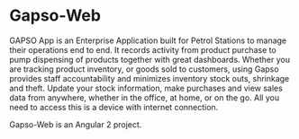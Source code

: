 # Gapso-Web
GAPSO App is an Enterprise Application built for Petrol Stations to manage their operations end to end. It records activity from product purchase to pump dispensing of products together with great dashboards. Whether you are tracking product inventory, or goods sold to customers, using Gapso provides staff accountability and minimizes inventory stock outs, shrinkage and theft. Update your stock information, make purchases and view sales data from anywhere, whether in the office, at home, or on the go. All you need to access this is a device with internet connection.

Gapso-Web is an Angular 2 project.

